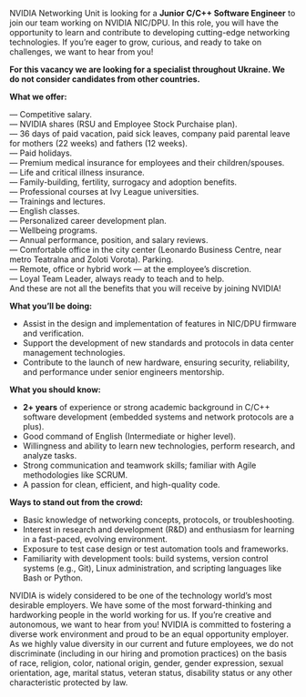NVIDIA Networking Unit is looking for a **Junior C/C++ Software Engineer** to
join our team working on NVIDIA NIC/DPU. In this role, you will have the
opportunity to learn and contribute to developing cutting-edge networking
technologies. If you’re eager to grow, curious, and ready to take on
challenges, we want to hear from you!

**For this vacancy we are looking for a specialist throughout Ukraine. We do
not consider candidates from other countries.**

**What we offer:**

— Competitive salary.  
— NVIDIA shares (RSU and Employee Stock Purchaise plan).  
— 36 days of paid vacation, paid sick leaves, company paid parental leave for
mothers (22 weeks) and fathers (12 weeks).  
— Paid holidays.  
— Premium medical insurance for employees and their children/spouses.  
— Life and critical illness insurance.  
— Family-building, fertility, surrogacy and adoption benefits.  
— Professional courses at Ivy League universities.  
— Trainings and lectures.  
— English classes.  
— Personalized career development plan.  
— Wellbeing programs.  
— Annual performance, position, and salary reviews.  
— Comfortable office in the city center (Leonardo Business Centre, near metro
Teatralna and Zoloti Vorota). Parking.  
— Remote, office or hybrid work — at the employee’s discretion.  
— Loyal Team Leader, always ready to teach and to help.  
And these are not all the benefits that you will receive by joining NVIDIA!

**What you’ll be doing:**

  * Assist in the design and implementation of features in NIC/DPU firmware and verification.
  * Support the development of new standards and protocols in data center management technologies.
  * Contribute to the launch of new hardware, ensuring security, reliability, and performance under senior engineers mentorship.

**What you should know:**

  * **2+ years** of experience or strong academic background in C/C++ software development (embedded systems and network protocols are a plus).
  * Good command of English (Intermediate or higher level).
  * Willingness and ability to learn new technologies, perform research, and analyze tasks.
  * Strong communication and teamwork skills; familiar with Agile methodologies like SCRUM.
  * A passion for clean, efficient, and high-quality code.

**Ways to stand out from the crowd:**

  * Basic knowledge of networking concepts, protocols, or troubleshooting.
  * Interest in research and development (R&D) and enthusiasm for learning in a fast-paced, evolving environment.
  * Exposure to test case design or test automation tools and frameworks.
  * Familiarity with development tools: build systems, version control systems (e.g., Git), Linux administration, and scripting languages like Bash or Python.

NVIDIA is widely considered to be one of the technology world’s most desirable
employers. We have some of the most forward-thinking and hardworking people in
the world working for us. If you’re creative and autonomous, we want to hear
from you! NVIDIA is committed to fostering a diverse work environment and
proud to be an equal opportunity employer. As we highly value diversity in our
current and future employees, we do not discriminate (including in our hiring
and promotion practices) on the basis of race, religion, color, national
origin, gender, gender expression, sexual orientation, age, marital status,
veteran status, disability status or any other characteristic protected by
law.